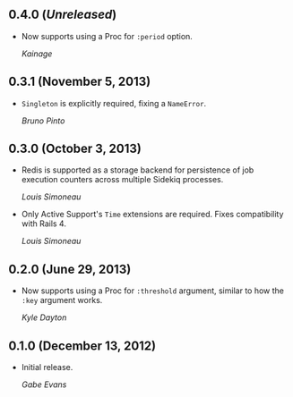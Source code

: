 ## 0.4.0 (*Unreleased*)

* Now supports using a Proc for `:period` option.

  *Kainage*

## 0.3.1 (November 5, 2013)

* `Singleton` is explicitly required, fixing a `NameError`.

  *Bruno Pinto*

## 0.3.0 (October 3, 2013)

* Redis is supported as a storage backend for persistence of job execution
  counters across multiple Sidekiq processes.

  *Louis Simoneau*

* Only Active Support's `Time` extensions are required. Fixes compatibility with
  Rails 4.

  *Louis Simoneau*

## 0.2.0 (June 29, 2013)

* Now supports using a Proc for `:threshold` argument, similar to how the
  `:key` argument works.

  *Kyle Dayton*

## 0.1.0 (December 13, 2012)

* Initial release.

  *Gabe Evans*

